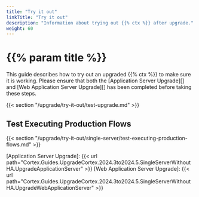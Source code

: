 ```yaml
---
title: "Try it out"
linkTitle: "Try it out"
description: "Information about trying out {{% ctx %}} after upgrade."
weight: 60
---
```


# {{% param title %}}

This guide describes how to try out an upgraded {{% ctx %}} to make sure it is working. Please ensure that both the [Application Server Upgrade][] and [Web Application Server Upgrade][] has been completed before taking these steps.

{{< section "/upgrade/try-it-out/test-upgrade.md" >}}

## Test Executing Production Flows

{{< section "/upgrade/try-it-out/single-server/test-executing-production-flows.md" >}}

[Application Server Upgrade]: {{< url path="Cortex.Guides.UpgradeCortex.2024.3to2024.5.SingleServerWithoutHA.UpgradeApplicationServer" >}}
[Web Application Server Upgrade]: {{< url path="Cortex.Guides.UpgradeCortex.2024.3to2024.5.SingleServerWithoutHA.UpgradeWebApplicationServer" >}}